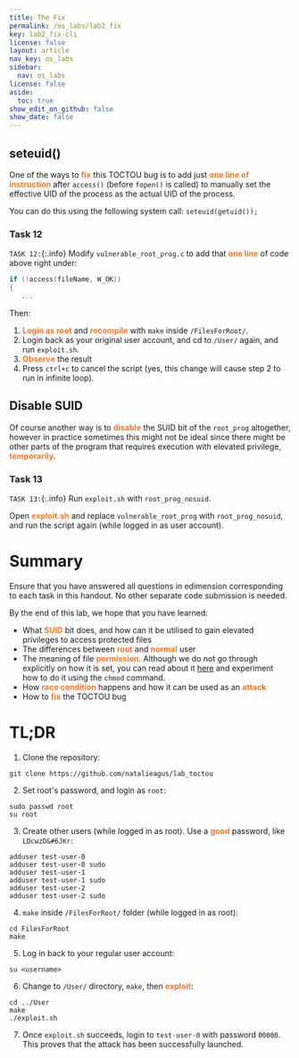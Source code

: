 ```yaml
---
title: The Fix
permalink: /os_labs/lab2_fix
key: lab2_fix-cli
license: false
layout: article
nav_key: os_labs
sidebar:
  nav: os_labs
license: false
aside:
  toc: true
show_edit_on_github: false
show_date: false
---
```


## seteuid()

One of the ways to <span style="color:#f77729;"><b>fix</b></span> this TOCTOU bug is to add just <span style="color:#f77729;"><b>one line of instruction</b></span> after `access()` (before `fopen()` is called) to manually set the effective UID of the process as the actual UID of the process.

You can do this using the following system call: `seteuid(getuid());`

### Task 12 
`TASK 12:`{:.info} Modify `vulnerable_root_prog.c` to add that <span style="color:#f77729;"><b>one line</b></span> of code above right under:
```cpp
if (!access(fileName, W_OK))
{
   ...
``` 

Then:
1. <span style="color:#f77729;"><b>Login as root</b></span> and <span style="color:#f77729;"><b>recompile</b></span> with `make` inside `/FilesForRoot/`.
2. Login back as your original user account, and cd to `/User/` again, and run `exploit.sh`. 
3. <span style="color:#f77729;"><b>Observe</b></span> the result 
4. Press `ctrl+c` to cancel the script (yes, this change will cause step 2 to run in infinite loop).



## Disable SUID 

Of course another way is to <span style="color:#f77729;"><b>disable</b></span> the SUID bit of the `root_prog` altogether, however in practice sometimes this might not be ideal since there might be other parts of the program that requires execution with elevated privilege, <span style="color:#f77729;"><b>temporarily</b></span>. 

### Task 13 
`TASK 13:`{:.info} Run `exploit.sh` with `root_prog_nosuid`.

Open <span style="color:#f77729;"><b>exploit.sh</b></span> and replace `vulnerable_root_prog` with `root_prog_nosuid`, and run the script again (while logged in as user account). 

# Summary
Ensure that you have answered all questions in edimension corresponding to each task in this handout. No other separate code submission is needed. 

By the end of this lab, we hope that you have learned:
* What <span style="color:#f77729;"><b>SUID</b></span> bit does, and how can it be utilised to gain elevated privileges to access protected files 
* The differences between <span style="color:#f77729;"><b>root</b></span> and <span style="color:#f77729;"><b>normal</b></span> user 
* The meaning of file <span style="color:#f77729;"><b>permission</b></span>. Although we do not go through explicitly on how it is set, you can read about it [here](https://kb.iu.edu/d/abdb)  and experiment how to do it using the `chmod` command.  
* How <span style="color:#f77729;"><b>race condition</b></span> happens and how it can be used as an <span style="color:#f77729;"><b>attack</b></span> 
* How to <span style="color:#f77729;"><b>fix</b></span> the TOCTOU bug 


# TL;DR

1. Clone the repository:
```
git clone https://github.com/natalieagus/lab_toctou
```
2. Set root's password, and login as `root`:
```
sudo passwd root
su root 
```
3. Create other users (while logged in as root). Use a <span style="color:#f77729;"><b>good</b></span> password, like `LDcwzD&#6JKr`:
```
adduser test-user-0
adduser test-user-0 sudo
adduser test-user-1
adduser test-user-1 sudo
adduser test-user-2
adduser test-user-2 sudo
```
4. `make` inside `/FilesForRoot/` folder (while logged in as root):
```
cd FilesForRoot
make
```
5. Log in back to your regular user account:
```
su <username>
```
6. Change to `/User/` directory, `make`, then <span style="color:#f77729;"><b>exploit</b></span>:
```
cd ../User
make
./exploit.sh
```
7. Once `exploit.sh` succeeds, login to `test-user-0` with password `00000`. This proves that the attack has been successfully launched.
